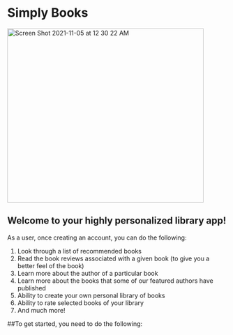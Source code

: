 # Simply Books

<img alt="Screen Shot 2021-11-05 at 12 30 22 AM" src="https://user-images.githubusercontent.com/67647836/140459014-902a9aed-e0c2-4fe7-a653-0d37ae131158.png" height="400" width="450" /> 

## Welcome to your highly personalized library app!
As a user, once creating an account, you can do the following:
1. Look through a list of recommended books
2. Read the book reviews associated with a given book (to give you a better feel of the book)
3. Learn more about the author of a particular book
4. Learn more about the books that some of our featured authors have published
5. Ability to create your own personal library of books
6. Ability to rate selected books of your library
7. And much more!

##To get started, you need to do the following: 
